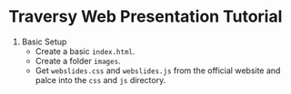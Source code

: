 # Traversy Web Presentation Tutorial

1. Basic Setup
   - Create a basic `index.html`.
   - Create a folder `images`.
   - Get `webslides.css` and `webslides.js` from the official website and palce into the `css` and `js` directory.
